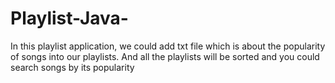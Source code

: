 # Playlist-Java-
In this playlist application, we could add txt file which is about the popularity of songs into our playlists. And all the playlists will be sorted and you could search songs by its popularity
